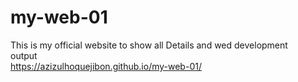 # my-web-01
This is my official website to show all Details and wed development
<br>
output
<br>
https://azizulhoquejibon.github.io/my-web-01/
